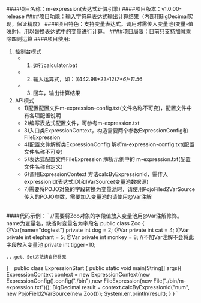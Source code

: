 ####项目名称：m-expression(表达式计算引擎)
####项目版本：v1.0.00-release
####项目功能：输入字符串表达式输出计算结果（内部用BigDecimal实现，保证精度）
####项目特色：支持变量表达式。调用时需传入变量池(变量-值映射)，用以替换表达式中的变量进行计算。
####项目局限：目前只支持加减乘除四则运算
####项目使用:
1. 控制台模式
	* 1) 运行calculator.bat
	* 2) 输入运算式，如：((442.98*23-12)*7+6)-11.5*6
	* 3) 回车，输出计算结果
2. API模式
	* 1)配置配置文件m-expression-config.txt(文件名称不可变)，配置文件中有各项配置说明
	* 2)编写表达式配置文件，可参考m-expression.txt
	* 3)入口类ExpressionContext，构造需要两个参数ExpressionConfig和FileExpression
	* 4)配置文件解析类ExpressionConfig 解析m-expression-config.txt(配置文件名称不可变)
	* 5)表达式配置文件FileExpression 解析示例中的 m-expression.txt(配置文件名称自定义)
	* 6)调用ExpressionContext 方法calcByExpressionId，需传入expressionId(表达式ID)和IVarSource(变量池数据源)
	* 7)需要将POJO对象的字段转换为变量池时，请使用PojoFiled2VarSource 传入的POJO参数，需要加入变量池的请使用@Var注解
<br/>
####代码示例：
`
//需要将Zoo对象的字段值放入变量池用@Var注解修饰。 name为变量名，缺省时变量名为字段名
public class Zoo {
	@Var(name="dogtest")
	private int dog = 2;
	@Var
	private int cat = 4;
	@Var
	private int elephant = 5;
	@Var
	private int monkey = 8;
	//不加Var注解不会将此字段放入变量池
	private int tigger=10;
	
	...get、Set方法请自行补充
	
}
`
`
public class ExpressionStart {
	public static void main(String[] args){
		ExpressionContext context = new ExpressionContext(new ExpressionConfig().config("./bin"),new FileExpression(new File("./bin/m-expression.txt")));
		BigDecimal result = context.calcByExpressionId("num", new PojoField2VarSource<Zoo>(new Zoo()));
		System.err.println(result);
	}
}
`
